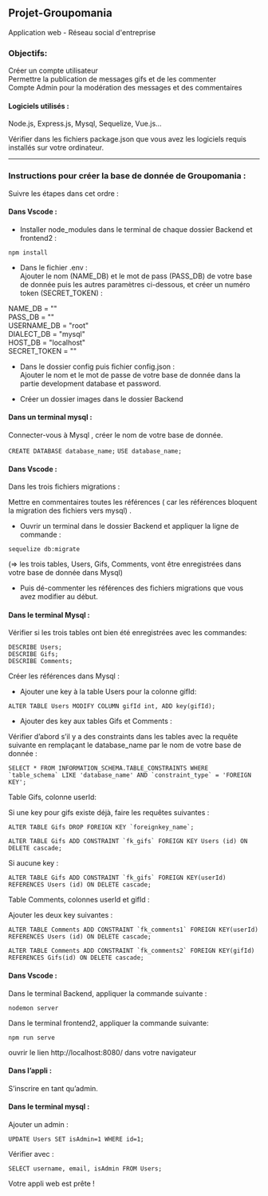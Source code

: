 ## Projet-Groupomania

Application web - Réseau social d'entreprise

### Objectifs:

Créer un compte utilisateur  
Permettre la publication de messages gifs et de les commenter  
Compte Admin pour la modération des messages et des commentaires

#### Logiciels utilisés :
Node.js, Express.js, Mysql, Sequelize, Vue.js…

Vérifier dans les fichiers package.json que vous avez les logiciels requis installés sur votre ordinateur.
***

### Instructions pour créer la base de donnée de Groupomania :

Suivre les étapes dans cet ordre :

#### Dans Vscode :

- Installer node_modules dans le terminal de chaque dossier Backend et frontend2 :  

```npm install```

- Dans le fichier .env :  
Ajouter le nom (NAME_DB) et le mot de pass (PASS_DB) de votre base de donnée puis les autres paramètres ci-dessous, et créer un numéro token (SECRET_TOKEN) :

NAME_DB = ""  
PASS_DB = ""  
USERNAME_DB = "root"  
DIALECT_DB = "mysql"  
HOST_DB = "localhost"  
SECRET_TOKEN = ""

- Dans le dossier config puis fichier config.json :  
Ajouter le nom et le mot de passe de votre base de donnée dans la partie development database et password.

- Créer un dossier images dans le dossier Backend

#### Dans un terminal mysql :

Connecter-vous à Mysql , créer le nom de votre base de donnée.

```CREATE DATABASE database_name;``` 
```USE database_name;```

#### Dans Vscode :

Dans les trois fichiers migrations :

Mettre en commentaires toutes les références 
( car les références bloquent la migration des fichiers vers mysql) .

- Ouvrir un terminal dans le dossier Backend et appliquer la ligne de commande  :  

```sequelize db:migrate```
  
(=> les trois tables, Users, Gifs, Comments, vont être enregistrées dans votre base de donnée dans Mysql)

- Puis dé-commenter les références des fichiers migrations que vous avez modifier au début.

#### Dans le terminal Mysql :

Vérifier si les trois tables ont bien été enregistrées avec les commandes:

```DESCRIBE Users;```   
```DESCRIBE Gifs;```   
```DESCRIBE Comments;```   

Créer les références dans Mysql :

-  Ajouter une key à la table Users pour la colonne gifId: 

```ALTER TABLE Users MODIFY COLUMN gifId int, ADD key(gifId);```   

-  Ajouter des key aux tables Gifs et Comments :

Vérifier d’abord s’il y a des constraints dans les tables avec la requête suivante en 
remplaçant le database_name par le nom de votre base de donnée :   

```SELECT * FROM INFORMATION_SCHEMA.TABLE_CONSTRAINTS WHERE `table_schema` LIKE 'database_name' AND `constraint_type` = 'FOREIGN KEY';``` 

Table Gifs, colonne userId:

Si une key pour gifs existe déjà, faire les requêtes suivantes :

```ALTER TABLE Gifs DROP FOREIGN KEY `foreignkey_name`;```    

```ALTER TABLE Gifs ADD CONSTRAINT `fk_gifs` FOREIGN KEY Users (id) ON DELETE cascade;``` 

Si aucune key :

```ALTER TABLE Gifs ADD CONSTRAINT `fk_gifs` FOREIGN KEY(userId) REFERENCES Users (id) ON DELETE cascade;``` 

Table Comments, colonnes userId et gifId :

Ajouter les deux key suivantes :

```ALTER TABLE Comments ADD CONSTRAINT `fk_comments1` FOREIGN KEY(userId) REFERENCES Users (id) ON DELETE cascade;``` 

```ALTER TABLE Comments ADD CONSTRAINT `fk_comments2` FOREIGN KEY(gifId) REFERENCES Gifs(id) ON DELETE cascade;``` 

#### Dans Vscode :

Dans le terminal Backend, appliquer la commande suivante :

```nodemon server``` 

Dans le terminal frontend2, appliquer la commande suivante:  

```npm run serve``` 

ouvrir le lien http://localhost:8080/ dans votre navigateur


#### Dans l’appli : 

S’inscrire en tant qu’admin.

#### Dans le terminal mysql :

Ajouter un admin :

```UPDATE Users SET isAdmin=1 WHERE id=1;``` 

Vérifier avec :  

```SELECT username, email, isAdmin FROM Users;``` 


Votre appli web est prête !
